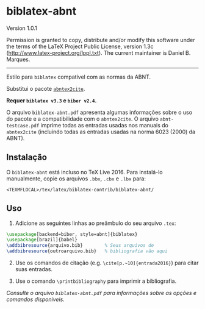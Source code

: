 # biblatex-abnt

Version 1.0.1

Permission is granted to copy, distribute and/or modify this software under
the terms of the LaTeX Project Public License, version
1.3c (http://www.latex-project.org/lppl.txt). The current
maintainer is Daniel B. Marques.

----------

Estilo para `biblatex` compatível com as normas da ABNT.

Substitui o pacote [`abntex2cite`](https://github.com/abntex/abntex2).

**Requer `biblatex v3.3` e `biber v2.4`.**

O arquivo `biblatex-abnt.pdf` apresenta algumas informações sobre o uso do pacote e a compatibilidade com o `abntex2cite`. O arquivo `abnt-testcase.pdf` imprime todas as entradas usadas nos manuais do `abntex2cite` (incluindo todas as entradas usadas na norma 6023 (2000) da ABNT).


## Instalação

O `biblatex-abnt` está incluso no TeX Live 2016. Para instalá-lo manualmente, copie os arquivos `.bbx`, `.cbx` e `.lbx` para:

`<TEXMFLOCAL>/tex/latex/biblatex-contrib/biblatex-abnt/`

## Uso

1. Adicione as seguintes linhas ao preâmbulo do seu arquivo `.tex`:

  ```tex
  \usepackage[backend=biber, style=abnt]{biblatex}
  \usepackage[brazil]{babel}
  \addbibresource{arquivo.bib}        % Seus arquivos de
  \addbibresource{outroarquivo.bib}   % bibliografia vão aqui
  ```

2. Use os comandos de citação (e.g. `\cite[p.~10]{entrada2016}`) para citar suas entradas.

3. Use o comando `\printbibliography` para imprimir a bibliografia.

*Consulte o arquivo `biblatex-abnt.pdf` para informações sobre as opções e comandos disponíveis.*
